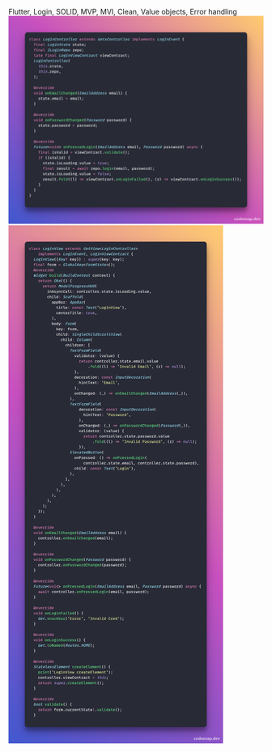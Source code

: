 
Flutter, Login, SOLID, MVP, MVI, Clean, Value objects, Error handling
![alt text](https://github.com/moohammed-gaber/clean_flutter_getx_mvp_arch/blob/master/github_readme/img_2.png?raw=true)
![alt text](https://github.com/moohammed-gaber/clean_flutter_getx_mvp_arch/blob/master/github_readme/img_1.png?raw=true)
